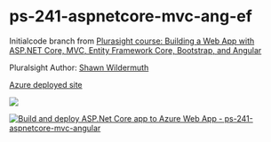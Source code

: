 # ps-241-aspnetcore-mvc-ang-ef

Initialcode branch from [Plurasight course: Building a Web App with ASP.NET Core, MVC, Entity Framework Core, Bootstrap, and Angular](https://app.pluralsight.com/library/courses/aspnetcore-mvc-efcore-bootstrap-angular-web/description) 

Pluralsight Author: [Shawn Wildermuth](https://www.pluralsight.com/authors/shawn-wildermuth) 

<a href="https://ps-241-aspnetcore-mvc-angular.azurewebsites.net/" target="_blank">Azure deployed site</a>

[<img src="https://devsitesindex20190127.azurewebsites.net/toi/jobs/1212/totalhours"/>](https://devsitesindex20190127.azurewebsites.net/Jobs/Details?id=1212)

[![Build and deploy ASP.Net Core app to Azure Web App - ps-241-aspnetcore-mvc-angular](https://github.com/SamNiyazi2/ps-241-aspnetcore-mvc-ang-ef/actions/workflows/main_ps-241-aspnetcore-mvc-angular.yml/badge.svg)](https://github.com/SamNiyazi2/ps-241-aspnetcore-mvc-ang-ef/actions/workflows/main_ps-241-aspnetcore-mvc-angular.yml)
